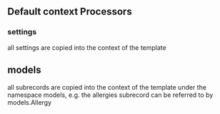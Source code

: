 ## Default context Processors

### settings
all settings are copied into the context of the template

## models
all subrecords are copied into the context of the template under the namespace models, e.g. the allergies subrecord can be referred to by models.Allergy
